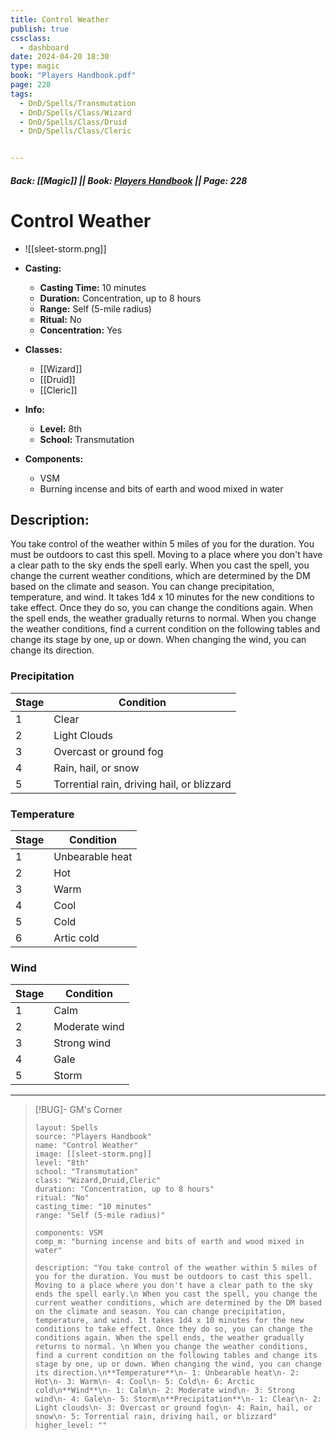 ```yaml
---
title: Control Weather
publish: true
cssclass:
  - dashboard
date: 2024-04-20 18:30
type: magic
book: "Players Handbook.pdf"
page: 228
tags:
  - DnD/Spells/Transmutation
  - DnD/Spells/Class/Wizard
  - DnD/Spells/Class/Druid
  - DnD/Spells/Class/Cleric


---
```


##### Back: [[Magic]] || Book: [Players Handbook](https://drive.google.com/drive/folders/1O5bhpYizcIT5xxAoLOuzCRht_PVS7VSG?usp=sharing) || Page: 228

# Control Weather
- ![[sleet-storm.png]]
- **Casting:**
    - **Casting Time:** 10 minutes
    - **Duration:** Concentration, up to 8 hours
    - **Range:** Self (5-mile radius)
    - **Ritual:** No
    - **Concentration:** Yes
- **Classes:**
    - [[Wizard]]
    - [[Druid]]
    - [[Cleric]]

- **Info:**
    - **Level:** 8th
    - **School:** Transmutation
- **Components:**
    - VSM
    - Burning incense and bits of earth and wood mixed in water

## Description:
You take control of the weather within 5 miles of you for the duration. You must be outdoors to cast this spell. Moving to a place where you don't have a clear path to the sky ends the spell early.
When you cast the spell, you change the current weather conditions, which are determined by the DM based on the climate and season. You can change precipitation, temperature, and wind. It takes 1d4 x 10 minutes for the new conditions to take effect. Once they do so, you can change the conditions again. When the spell ends, the weather gradually returns to normal.
When you change the weather conditions, find a current condition on the following tables and change its stage by one, up or down. When changing the wind, you can change its direction.

### Precipitation

| Stage | Condition                                  |
| ----- | ------------------------------------------ |
| 1     | Clear                                      |
| 2     | Light Clouds                               |
| 3     | Overcast or ground fog                     |
| 4     | Rain, hail, or snow                        |
| 5     | Torrential rain, driving hail, or blizzard |

### Temperature

| Stage | Condition       |
| ----- | --------------- |
| 1     | Unbearable heat |
| 2     | Hot             |
| 3     | Warm            |
| 4     | Cool            |
| 5     | Cold            |
| 6     | Artic cold      |

### Wind

| Stage | Condition     |
| ----- | ------------- |
| 1     | Calm          |
| 2     | Moderate wind |
| 3     | Strong wind   |
| 4     | Gale          |
| 5     | Storm         |


---

> [!BUG]- GM's Corner
>
> ```statblock
> layout: Spells
> source: "Players Handbook"
> name: "Control Weather"
> image: [[sleet-storm.png]]
> level: "8th"
> school: "Transmutation"
> class: "Wizard,Druid,Cleric"
> duration: "Concentration, up to 8 hours"
> ritual: "No"
> casting_time: "10 minutes"
> range: "Self (5-mile radius)"
>
> components: VSM
> comp_m: "burning incense and bits of earth and wood mixed in water"
>
> description: "You take control of the weather within 5 miles of you for the duration. You must be outdoors to cast this spell. Moving to a place where you don't have a clear path to the sky ends the spell early.\n When you cast the spell, you change the current weather conditions, which are determined by the DM based on the climate and season. You can change precipitation, temperature, and wind. It takes 1d4 x 10 minutes for the new conditions to take effect. Once they do so, you can change the conditions again. When the spell ends, the weather gradually returns to normal. \n When you change the weather conditions, find a current condition on the following tables and change its stage by one, up or down. When changing the wind, you can change its direction.\n**Temperature**\n- 1: Unbearable heat\n- 2: Hot\n- 3: Warm\n- 4: Cool\n- 5: Cold\n- 6: Arctic cold\n**Wind**\n- 1: Calm\n- 2: Moderate wind\n- 3: Strong wind\n- 4: Gale\n- 5: Storm\n**Precipitation**\n- 1: Clear\n- 2: Light clouds\n- 3: Overcast or ground fog\n- 4: Rain, hail, or snow\n- 5: Torrential rain, driving hail, or blizzard"
> higher_level: ""
> ```
